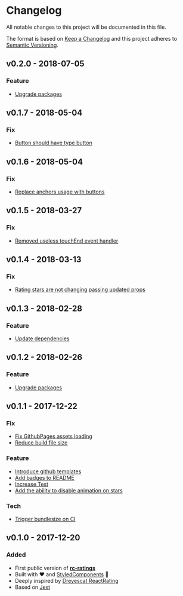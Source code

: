 # Changelog

All notable changes to this project will be documented in this file.

The format is based on [Keep a Changelog](http://keepachangelog.com/en/1.0.0/)
and this project adheres to [Semantic Versioning](http://semver.org/spec/v2.0.0.html).

## v0.2.0 - 2018-07-05

### Feature

- [Upgrade packages](https://github.com/surajcodes/react-rating/issues/52)

## v0.1.7 - 2018-05-04

### Fix

- [Button should have type button](https://github.com/surajcodes/react-rating/issues/50)

## v0.1.6 - 2018-05-04

### Fix

- [Replace anchors usage with buttons](https://github.com/surajcodes/react-rating/issues/46)

## v0.1.5 - 2018-03-27

### Fix

- [Removed useless touchEnd event handler](https://github.com/surajcodes/react-rating/issues/36)

## v0.1.4 - 2018-03-13

### Fix

- [Rating stars are not changing passing updated props](https://github.com/surajcodes/react-rating/issues/44)

## v0.1.3 - 2018-02-28

### Feature

- [Update dependencies](https://github.com/surajcodes/react-rating/issues/41)

## v0.1.2 - 2018-02-26

### Feature

- [Upgrade packages](https://github.com/surajcodes/react-rating/issues/37)

## v0.1.1 - 2017-12-22

### Fix

- [Fix GithubPages assets loading](https://github.com/surajcodes/react-rating/issues/9)
- [Reduce build file size](https://github.com/surajcodes/react-rating/issues/15)

### Feature

- [Introduce github templates](https://github.com/surajcodes/react-rating/issues/5)
- [Add badges to README](https://github.com/surajcodes/react-rating/issues/7)
- [Increase Test](https://github.com/surajcodes/react-rating/issues/11)
- [Add the ability to disable animation on stars](https://github.com/surajcodes/react-rating/issues/17)

### Tech

- [Trigger bundlesize on CI](https://github.com/surajcodes/react-rating/issues/16)

## v0.1.0 - 2017-12-20

### Added

- First public version of [**rc-ratings**](https://www.npmjs.com/package/rc-ratings)
- Built with :heart: and [StyledComponents](https://github.com/styled-components/styled-components) 💅
- Deeply inspired by [Dreyescat ReactRating](https://github.com/dreyescat/react-rating/)
- Based on [Jest](https://facebook.github.io/jest/)
